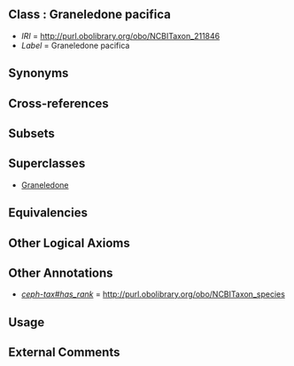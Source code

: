 
## Class : Graneledone pacifica

 * *IRI* = http://purl.obolibrary.org/obo/NCBITaxon_211846
 * *Label* = Graneledone pacifica

## Synonyms


## Cross-references


## Subsets


## Superclasses

 * [Graneledone](../../NCBITaxon/13/NCBITaxon_61713.md)

## Equivalencies


## Other Logical Axioms


## Other Annotations

 * *[ceph-tax#has_rank](../../ceph-tax#has/nk/ceph-tax#has_rank.md)* = http://purl.obolibrary.org/obo/NCBITaxon_species

## Usage


## External Comments


